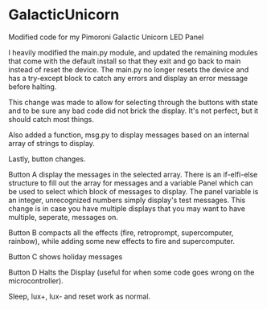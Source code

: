 # GalacticUnicorn
Modified code for my Pimoroni Galactic Unicorn LED Panel

I heavily modified the main.py module, and updated the remaining modules that come with the default install so that they exit and go back to main instead of reset the device. The main.py no longer resets the device and has a try-except block to catch any errors and display an error message before halting.

This change was made to allow for selecting through the buttons with state and to be sure any bad code did not brick the display. It's not perfect, but it should catch most things.

Also added a function, msg.py to display messages based on an internal array of strings to display.

Lastly, button changes.

Button A display the messages in the selected array. There is an if-elfi-else structure to fill out the array for messages and a variable Panel which can be used to select which block of messages to display. The panel variable is an integer, unrecognized numbers simply display's test messages. This change is in case you have multiple displays that you may want to have multiple, seperate, messages on.

Button B compacts all the effects (fire, retroprompt, supercomputer, rainbow), while adding some new effects to fire and supercomputer.

Button C shows holiday messages

Button D Halts the Display (useful for when some code goes wrong on the microcontroller).

Sleep, lux+, lux- and reset work as normal.
